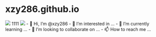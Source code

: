 # xzy286.github.io
<img src='http://photonj.photo.store.qq.com/psc?/V13PQw4J2knGxl/ruAMsa53pVQWN7FLK88i5rqamrqQi8mdQMZBLSS.MCfO*hvLllagRPW9lqO3f8dKd.OHGKR8jVeCd8j04GTvjv6d1aFIZsLH4gTMXV1uq.o!/b&bo=OASmBDgEpgQRECc!' />
1111
<img src="file:///C:\Users\36254\Desktop\blog1\source\images\text.jpg" />
- 👋 Hi, I’m @xzy286
- 👀 I’m interested in ...
- 🌱 I’m currently learning ...
- 💞️ I’m looking to collaborate on ...
- 📫 How to reach me ...

<!---
xzy286/xzy286 is a ✨ special ✨ repository because its `README.md` (this file) appears on your GitHub profile.
You can click the Preview link to take a look at your changes.
--->
